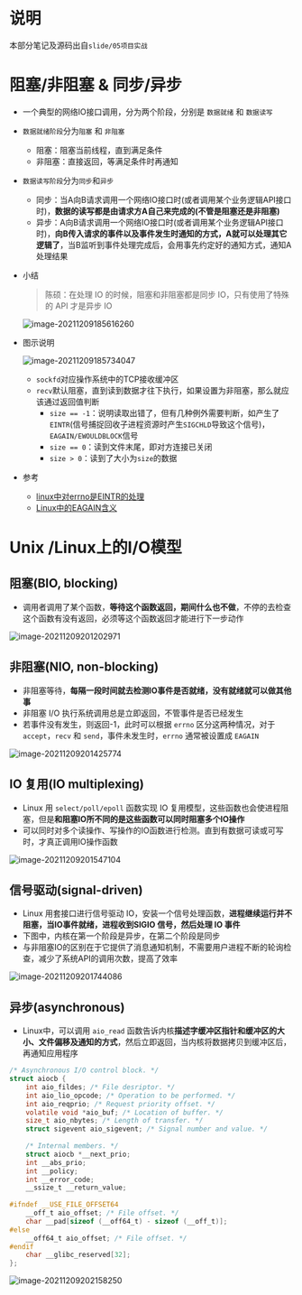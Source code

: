 # 说明

本部分笔记及源码出自`slide/05项目实战`

# 阻塞/非阻塞 & 同步/异步

- 一个典型的网络IO接口调用，分为两个阶段，分别是 `数据就绪` 和 `数据读写`

- `数据就绪阶段`分为`阻塞` 和 `非阻塞`

  - 阻塞：阻塞当前线程，直到满足条件
  - 非阻塞：直接返回，等满足条件时再通知

- `数据读写阶段`分为`同步`和`异步`

  - 同步：当A向B请求调用一个网络IO接口时(或者调用某个业务逻辑API接口时)，**数据的读写都是由请求方A自己来完成的(不管是阻塞还是非阻塞)**
  - 异步：A向B请求调用一个网络IO接口时(或者调用某个业务逻辑API接口时)，**向B传入请求的事件以及事件发生时通知的方式，A就可以处理其它逻辑了**，当B监听到事件处理完成后，会用事先约定好的通知方式，通知A处理结果

- 小结 

  > 陈硕：在处理 IO 的时候，阻塞和非阻塞都是同步 IO，只有使用了特殊的 API 才是异步 IO

  ![image-20211209185616260](05项目实战与总结/image-20211209185616260.png)

- 图示说明

  ![image-20211209185734047](05项目实战与总结/image-20211209185734047.png)

  - `sockfd`对应操作系统中的TCP接收缓冲区
  - `recv`默认阻塞，直到读到数据才往下执行，如果设置为非阻塞，那么就应该通过返回值判断
    - `size == -1`：说明读取出错了，但有几种例外需要判断，如产生了`EINTR`(信号捕捉回收子进程资源时产生`SIGCHLD`导致这个信号)，`EAGAIN/EWOULDBLOCK`信号
    - `size == 0`：读到文件末尾，即对方连接已关闭
    - `size > 0`：读到了大小为`size`的数据

- 参考

  - [linux中对errno是EINTR的处理](https://blog.csdn.net/hnlyyk/article/details/51444617)
  - [Linux中的EAGAIN含义](https://www.cnblogs.com/pigerhan/archive/2013/02/27/2935403.html)

# Unix /Linux上的I/O模型

## 阻塞(BIO, blocking)

- 调用者调用了某个函数，**等待这个函数返回，期间什么也不做**，不停的去检查这个函数有没有返回，必须等这个函数返回才能进行下一步动作

![image-20211209201202971](05项目实战与总结/image-20211209201202971.png)

## 非阻塞(NIO, non-blocking)

- 非阻塞等待，**每隔一段时间就去检测IO事件是否就绪，没有就绪就可以做其他事**
- 非阻塞 I/O 执行系统调用总是立即返回，不管事件是否已经发生
- 若事件没有发生，则返回-1，此时可以根据 `errno` 区分这两种情况，对于`accept`，`recv` 和 `send`，事件未发生时，`errno` 通常被设置成 `EAGAIN`

![image-20211209201425774](05项目实战与总结/image-20211209201425774.png)

## IO 复用(IO multiplexing)

- Linux 用 `select/poll/epoll` 函数实现 IO 复用模型，这些函数也会使进程阻塞，但是**和阻塞IO所不同的是这些函数可以同时阻塞多个IO操作**
- 可以同时对多个读操作、写操作的IO函数进行检测。直到有数据可读或可写时，才真正调用IO操作函数

![image-20211209201547104](05项目实战与总结/image-20211209201547104.png)

## 信号驱动(signal-driven)

- Linux 用套接口进行信号驱动 IO，安装一个信号处理函数，**进程继续运行并不阻塞，当IO事件就绪，进程收到SIGIO 信号，然后处理 IO 事件**
- 下图中，内核在第一个阶段是异步，在第二个阶段是同步
- 与非阻塞IO的区别在于它提供了消息通知机制，不需要用户进程不断的轮询检查，减少了系统API的调用次数，提高了效率

![image-20211209201744086](05项目实战与总结/image-20211209201744086.png)

## 异步(asynchronous)

- Linux中，可以调用 `aio_read` 函数告诉内核**描述字缓冲区指针和缓冲区的大小、文件偏移及通知的方式**，然后立即返回，当内核将数据拷贝到缓冲区后，再通知应用程序

```c
/* Asynchronous I/O control block. */ 
struct aiocb { 
    int aio_fildes; /* File desriptor. */ 
    int aio_lio_opcode; /* Operation to be performed. */ 
    int aio_reqprio; /* Request priority offset. */ 
    volatile void *aio_buf; /* Location of buffer. */ 
    size_t aio_nbytes; /* Length of transfer. */ 
    struct sigevent aio_sigevent; /* Signal number and value. */ 
    
    /* Internal members. */ 
    struct aiocb *__next_prio; 
    int __abs_prio; 
    int __policy; 
    int __error_code; 
    __ssize_t __return_value; 
    
#ifndef __USE_FILE_OFFSET64 
    __off_t aio_offset; /* File offset. */ 
    char __pad[sizeof (__off64_t) - sizeof (__off_t)]; 
#else 
    __off64_t aio_offset; /* File offset. */ 
#endif 
    char __glibc_reserved[32]; 
};
```

![image-20211209202158250](05项目实战与总结/image-20211209202158250.png)